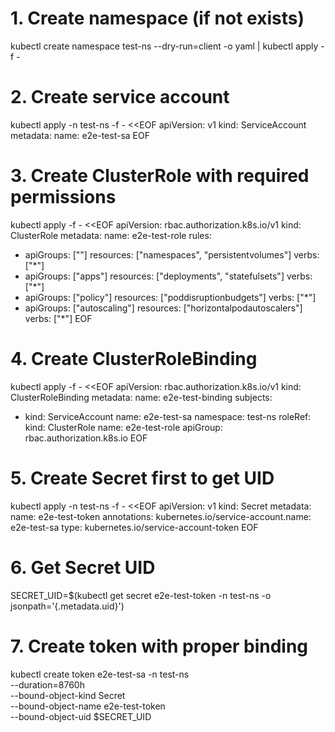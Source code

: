 # 1. Create namespace (if not exists)
kubectl create namespace test-ns --dry-run=client -o yaml | kubectl apply -f -

# 2. Create service account
kubectl apply -n test-ns -f - <<EOF
apiVersion: v1
kind: ServiceAccount
metadata:
  name: e2e-test-sa
EOF

# 3. Create ClusterRole with required permissions
kubectl apply -f - <<EOF
apiVersion: rbac.authorization.k8s.io/v1
kind: ClusterRole
metadata:
  name: e2e-test-role
rules:
- apiGroups: [""]
  resources: ["namespaces", "persistentvolumes"]
  verbs: ["*"]
- apiGroups: ["apps"]
  resources: ["deployments", "statefulsets"]
  verbs: ["*"]
- apiGroups: ["policy"]
  resources: ["poddisruptionbudgets"]
  verbs: ["*"]
- apiGroups: ["autoscaling"]
  resources: ["horizontalpodautoscalers"]
  verbs: ["*"]
EOF

# 4. Create ClusterRoleBinding
kubectl apply -f - <<EOF
apiVersion: rbac.authorization.k8s.io/v1
kind: ClusterRoleBinding
metadata:
  name: e2e-test-binding
subjects:
- kind: ServiceAccount
  name: e2e-test-sa
  namespace: test-ns
roleRef:
  kind: ClusterRole
  name: e2e-test-role
  apiGroup: rbac.authorization.k8s.io
EOF

# 5. Create Secret first to get UID
kubectl apply -n test-ns -f - <<EOF
apiVersion: v1
kind: Secret
metadata:
  name: e2e-test-token
  annotations:
    kubernetes.io/service-account.name: e2e-test-sa
type: kubernetes.io/service-account-token
EOF

# 6. Get Secret UID
SECRET_UID=$(kubectl get secret e2e-test-token -n test-ns -o jsonpath='{.metadata.uid}')

# 7. Create token with proper binding
kubectl create token e2e-test-sa -n test-ns \
  --duration=8760h \
  --bound-object-kind Secret \
  --bound-object-name e2e-test-token \
  --bound-object-uid $SECRET_UID